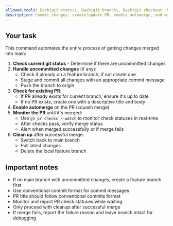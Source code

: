 ```yaml
---
allowed-tools: Bash(git status), Bash(git branch), Bash(git checkout -b:*), Bash(git add:*), Bash(git commit:*), Bash(git push:*), Bash(git checkout main), Bash(git pull), Bash(git branch -d:*), Bash(gh pr list), Bash(gh pr create:*), Bash(gh pr merge:*), Bash(gh pr checks:*), Bash(gh pr view:*), Bash(gh pr status)
description: Commit changes, create/update PR, enable automerge, and wait for merge
---
```


## Your task

This command automates the entire process of getting changes merged into main:

1. **Check current git status** - Determine if there are uncommitted changes
2. **Handle uncommitted changes** (if any):
   - Check if already on a feature branch, if not create one
   - Stage and commit all changes with an appropriate commit message
   - Push the branch to origin
3. **Check for existing PR**:
   - If PR already exists for current branch, ensure it's up to date
   - If no PR exists, create one with a descriptive title and body
4. **Enable automerge** on the PR (squash merge)
5. **Monitor the PR** until it's merged:
   - Use `gh pr checks --watch` to monitor check statuses in real-time
   - After checks pass, verify merge status
   - Alert when merged successfully or if merge fails
6. **Clean up** after successful merge:
   - Switch back to main branch
   - Pull latest changes
   - Delete the local feature branch

## Important notes

- If on main branch with uncommitted changes, create a feature branch first
- Use conventional commit format for commit messages
- PR title should follow conventional commits format
- Monitor and report PR check statuses while waiting
- Only proceed with cleanup after successful merge
- If merge fails, report the failure reason and leave branch intact for debugging
